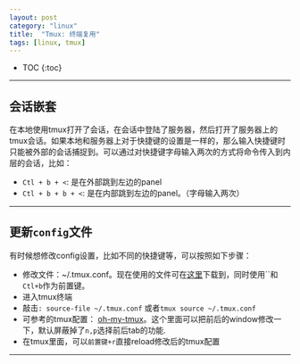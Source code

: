 ```yaml
---
layout: post
category: "linux"
title:  "Tmux: 终端复用"
tags: [linux, tmux]
---
```


- TOC
{:toc}

---

## 会话嵌套

在本地使用tmux打开了会话，在会话中登陆了服务器，然后打开了服务器上的tmux会话。如果本地和服务器上对于快捷键的设置是一样的，那么输入快捷键时只能被外部的会话捕捉到。可以通过对快捷键字母输入两次的方式将命令传入到内层的会话，比如：

* `Ctl + b + <`: 是在外部跳到左边的panel
* `Ctl + b + b + <`: 是在内部跳到左边的panel。（字母输入两次）

---

## 更新`config`文件

有时候想修改config设置，比如不同的快捷键等，可以按照如下步骤：

- 修改文件：~/.tmux.conf。现在使用的文件可在[这里](https://github.com/Tsinghua-gongjing/blog_codes/blob/master/files/tmux.conf)下载到，同时使用``和`Ctl+b`作为前置键。
- 进入tmux终端
- 敲击`: source-file ~/.tmux.conf` 或者`tmux source ~/.tmux.conf`
- 可参考的tmux配置： [oh-my-tmux](https://github.com/gpakosz/.tmux)。这个里面可以把前后的window修改一下，默认屏蔽掉了`n,p`选择前后tab的功能.
- 在tmux里面，可以`前置键+r`直接reload修改后的tmux配置

---